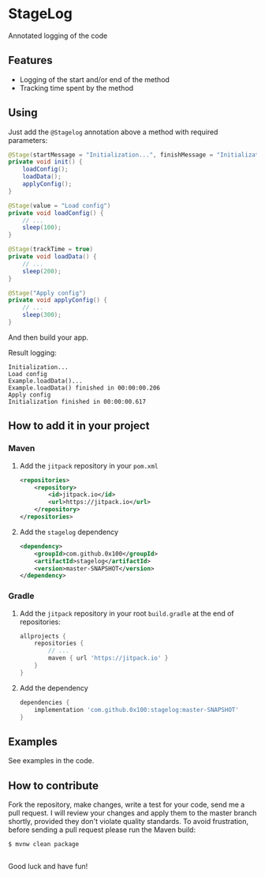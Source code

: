 # StageLog
Annotated logging of the code

## Features

- Logging of the start and/or end of the method
- Tracking time spent by the method

## Using

Just add the `@Stagelog` annotation above a method with required parameters:

```java
@Stage(startMessage = "Initialization...", finishMessage = "Initialization finished", trackTime = true)
private void init() {
    loadConfig();
    loadData();
    applyConfig();
}

@Stage(value = "Load config")
private void loadConfig() {
    // ...
    sleep(100);
}

@Stage(trackTime = true)
private void loadData() {
    // ...
    sleep(200);
}

@Stage("Apply config")
private void applyConfig() {
    // ...
    sleep(300);
}
```

And then build your app.

Result logging:

```
Initialization...
Load config
Example.loadData()...
Example.loadData() finished in 00:00:00.206
Apply config
Initialization finished in 00:00:00.617
```

## How to add it in your project

### Maven

1. Add the `jitpack` repository in your `pom.xml`

    ```xml
    <repositories>
        <repository>
            <id>jitpack.io</id>
            <url>https://jitpack.io</url>
        </repository>
    </repositories>
    ```

2. Add the `stagelog` dependency

    ```xml
    <dependency>
        <groupId>com.github.0x100</groupId>
        <artifactId>stagelog</artifactId>
        <version>master-SNAPSHOT</version>
    </dependency>
    ```

### Gradle

1. Add the `jitpack` repository in your root `build.gradle` at the end of repositories:
    ```groovy
    allprojects {
        repositories {
            // ...
            maven { url 'https://jitpack.io' }
        }
    }
    ```

2. Add the dependency
    ```groovy
    dependencies {
        implementation 'com.github.0x100:stagelog:master-SNAPSHOT'
    }
    ```
    
## Examples

See examples in the code.

## How to contribute
Fork the repository, make changes, write a test for your code, send me a pull request. 
I will review your changes and apply them to the master branch shortly, provided they don't violate quality standards. 
To avoid frustration, before sending a pull request please run the Maven build:
```
$ mvnw clean package
```

##

Good luck and have fun!